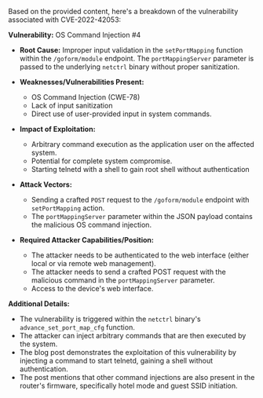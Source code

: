 Based on the provided content, here's a breakdown of the vulnerability associated with CVE-2022-42053:

**Vulnerability:** OS Command Injection #4

*   **Root Cause:** Improper input validation in the `setPortMapping` function within the `/goform/module` endpoint. The `portMappingServer` parameter is passed to the underlying `netctrl` binary without proper sanitization.

*   **Weaknesses/Vulnerabilities Present:**
    *   OS Command Injection (CWE-78)
    *   Lack of input sanitization
    *   Direct use of user-provided input in system commands.

*   **Impact of Exploitation:**
    *   Arbitrary command execution as the application user on the affected system.
    *   Potential for complete system compromise.
    *   Starting telnetd with a shell to gain root shell without authentication

*   **Attack Vectors:**
    *   Sending a crafted `POST` request to the `/goform/module` endpoint with `setPortMapping` action.
    *   The `portMappingServer` parameter within the JSON payload contains the malicious OS command injection.

*   **Required Attacker Capabilities/Position:**
    *   The attacker needs to be authenticated to the web interface (either local or via remote web management).
    *   The attacker needs to send a crafted POST request with the malicious command in the `portMappingServer` parameter.
    *   Access to the device's web interface.

**Additional Details:**

*   The vulnerability is triggered within the `netctrl` binary's `advance_set_port_map_cfg` function.
*   The attacker can inject arbitrary commands that are then executed by the system.
*   The blog post demonstrates the exploitation of this vulnerability by injecting a command to start telnetd, gaining a shell without authentication.
*   The post mentions that other command injections are also present in the router's firmware, specifically hotel mode and guest SSID initiation.